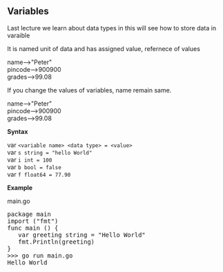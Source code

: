 ## Variables

Last lecture we learn about data types in this will see how to store data in varaible <br>

It is named unit of data and has assigned value, refernece of values<br>

name-->"Peter"<br>
pincode-->900900<br>
grades-->99.08<br>

If you change the values of variables, name remain same.<br>

name-->"Peter"<br>
pincode-->900900<br>
grades-->99.08<br>

__Syntax__

var
`<variable name> <data type> = <value>`<br>
var
`s string = "hello World"`<br>
var
`i int = 100`<br>
var
`b bool = false`<br>
var
`f float64 = 77.90` <br>

__Example__

main.go <br>
<pre>
package main 
import ("fmt") 
func main () { 
   var greeting string = "Hello World"
   fmt.Println(greeting)
}
>>> go run main.go
Hello World
</pre>
